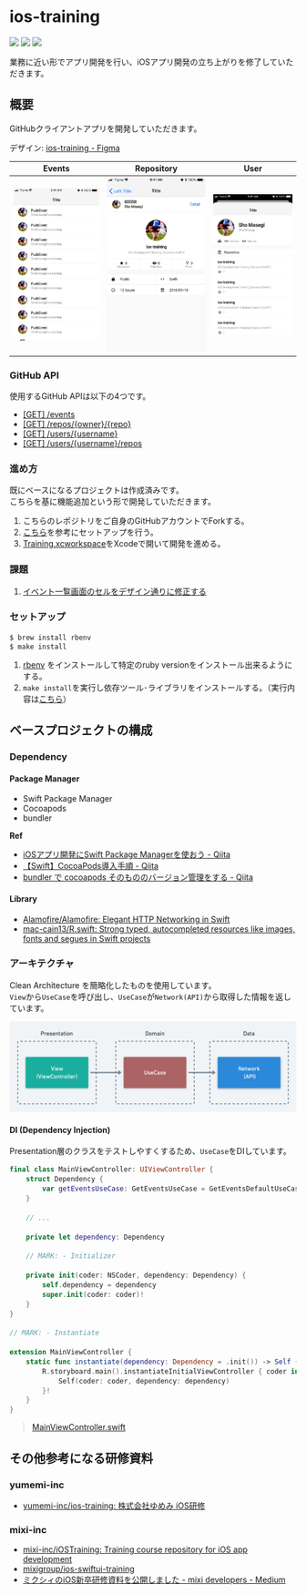 # ios-training

![](https://img.shields.io/badge/Xcode-12.5%2B-blue.svg)
![](https://img.shields.io/badge/iOS-13.0%2B-blue.svg)
![](https://img.shields.io/badge/Swift-5.2.2%2B-orange.svg)

業務に近い形でアプリ開発を行い、iOSアプリ開発の立ち上がりを修了していただきます。

## 概要

GitHubクライアントアプリを開発していただきます。

デザイン: [ios-training - Figma](https://www.figma.com/file/B0Pp2PNSmTugNxQ01dKeiy/ios-training)

| Events | Repository | User |
|:---:|:---:|:---:|
|![](./Document/Image/Events.png)|![](./Document/Image/Repository.png)|![](./Document/Image/User.png)|

### GitHub API

使用するGitHub APIは以下の4つです。

- [[GET] /events](https://docs.github.com/ja/rest/reference/activity#list-public-events)
- [[GET] /repos/{owner}/{repo}](https://docs.github.com/ja/rest/reference/repos#get-a-repository)
- [[GET] /users/{username}](https://docs.github.com/ja/rest/reference/users#get-a-user)
- [[GET] /users/{username}/repos](https://docs.github.com/ja/rest/reference/repos#list-repositories-for-a-user)

### 進め方

既にベースになるプロジェクトは作成済みです。<br>
こちらを基に機能追加という形で開発していただきます。

1. こちらのレポジトリをご自身のGitHubアカウントでForkする。
2. [こちら](#セットアップ)を参考にセットアップを行う。
3. [Training.xcworkspace](./Training.xcworkspace)をXcodeで開いて開発を進める。


### 課題
1. [イベント一覧画面のセルをデザイン通りに修正する](./Document/Session_1.md)

### セットアップ

```shell
$ brew install rbenv
$ make install
```

1. [rbenv](https://github.com/rbenv/rbenv) をインストールして特定のruby versionをインストール出来るようにする。
2. `make install`を実行し依存ツール･ライブラリをインストールする。（実行内容は[こちら](./Makefile)）


## ベースプロジェクトの構成

### Dependency

#### Package Manager

- Swift Package Manager
- Cocoapods
- bundler

**Ref**

- [iOSアプリ開発にSwift Package Managerを使おう - Qiita](https://qiita.com/hironytic/items/09a4c16857b409c17d2c)
- [【Swift】CocoaPods導入手順 - Qiita](https://qiita.com/ShinokiRyosei/items/3090290cb72434852460)
- [bundler で cocoapods そのもののバージョン管理をする - Qiita](https://qiita.com/shinkuFencer/items/821501cd0c5c460c1fea)

#### Library

- [Alamofire/Alamofire: Elegant HTTP Networking in Swift](https://github.com/Alamofire/Alamofire)
- [mac-cain13/R.swift: Strong typed, autocompleted resources like images, fonts and segues in Swift projects](https://github.com/mac-cain13/R.swift)

### アーキテクチャ

Clean Architecture を簡略化したものを使用しています。<br>
`View`から`UseCase`を呼び出し、`UseCase`が`Network(API)`から取得した情報を返しています。

![](./Document/Image/Layer.png)


#### DI (Dependency Injection)

Presentation層のクラスをテストしやすくするため、`UseCase`をDIしています。

```swift
final class MainViewController: UIViewController {
    struct Dependency {
        var getEventsUseCase: GetEventsUseCase = GetEventsDefaultUseCase()
    }
    
    // ...
    
    private let dependency: Dependency

    // MARK: - Initializer

    private init(coder: NSCoder, dependency: Dependency) {
        self.dependency = dependency
        super.init(coder: coder)!
    }
}

// MARK: - Instantiate

extension MainViewController {
    static func instantiate(dependency: Dependency = .init()) -> Self {
        R.storyboard.main().instantiateInitialViewController { coder in
            Self(coder: coder, dependency: dependency)
        }!
    }
}
```

> [MainViewController.swift](./Training/Scenes/Main/MainViewController.swift) 

## その他参考になる研修資料

### yumemi-inc

- [yumemi-inc/ios-training: 株式会社ゆめみ iOS研修](https://github.com/yumemi-inc/ios-training)

### mixi-inc

- [mixi-inc/iOSTraining: Training course repository for iOS app development](https://github.com/mixi-inc/iOSTraining)
- [mixigroup/ios-swiftui-training](https://github.com/mixigroup/ios-swiftui-training)
- [ミクシィのiOS新卒研修資料を公開しました - mixi developers - Medium](https://medium.com/mixi-developers/2021-ios-mixi-training-d981b62e680f)